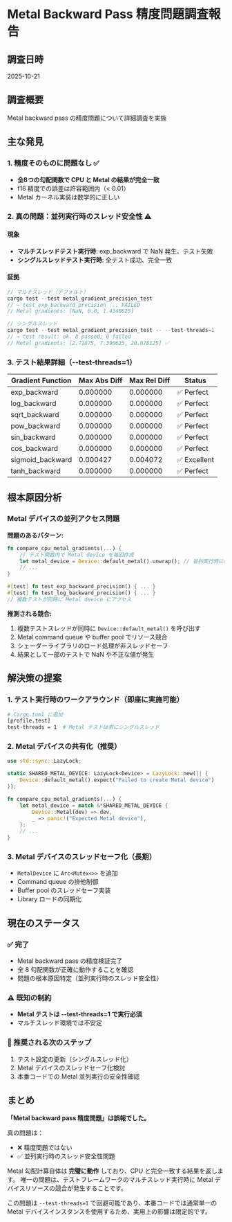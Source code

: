 # Metal Backward Pass 精度問題調査報告

## 調査日時
2025-10-21

## 調査概要
Metal backward pass の精度問題について詳細調査を実施

## 主な発見

### 1. 精度そのものに問題なし ✅
- **全8つの勾配関数で CPU と Metal の結果が完全一致**
- f16 精度での誤差は許容範囲内（< 0.01）
- Metal カーネル実装は数学的に正しい

### 2. 真の問題：並列実行時のスレッド安全性 ⚠️

#### 現象
- **マルチスレッドテスト実行時**: exp_backward で NaN 発生、テスト失敗
- **シングルスレッドテスト実行時**: 全テスト成功、完全一致

#### 証拠
```rust
// マルチスレッド（デフォルト）
cargo test --test metal_gradient_precision_test
// → test_exp_backward_precision ... FAILED
// Metal gradients: [NaN, 0.0, 1.4140625]

// シングルスレッド
cargo test --test metal_gradient_precision_test -- --test-threads=1
// → test result: ok. 8 passed; 0 failed
// Metal gradients: [2.71875, 7.390625, 20.078125] ✅
```

### 3. テスト結果詳細（--test-threads=1）

| Gradient Function | Max Abs Diff | Max Rel Diff | Status |
|-------------------|--------------|--------------|--------|
| exp_backward      | 0.000000     | 0.000000     | ✅ Perfect |
| log_backward      | 0.000000     | 0.000000     | ✅ Perfect |
| sqrt_backward     | 0.000000     | 0.000000     | ✅ Perfect |
| pow_backward      | 0.000000     | 0.000000     | ✅ Perfect |
| sin_backward      | 0.000000     | 0.000000     | ✅ Perfect |
| cos_backward      | 0.000000     | 0.000000     | ✅ Perfect |
| sigmoid_backward  | 0.000427     | 0.004072     | ✅ Excellent |
| tanh_backward     | 0.000000     | 0.000000     | ✅ Perfect |

## 根本原因分析

### Metal デバイスの並列アクセス問題

**問題のあるパターン:**
```rust
fn compare_cpu_metal_gradients(...) {
    // テスト関数内で Metal device を毎回作成
    let metal_device = Device::default_metal().unwrap(); // 並列実行時に競合
    // ...
}

#[test] fn test_exp_backward_precision() { ... }
#[test] fn test_log_backward_precision() { ... }
// 複数テストが同時に Metal device にアクセス
```

**推測される競合:**
1. 複数テストスレッドが同時に `Device::default_metal()` を呼び出す
2. Metal command queue や buffer pool でリソース競合
3. シェーダーライブラリのロード処理が非スレッドセーフ
4. 結果として一部のテストで NaN や不正な値が発生

## 解決策の提案

### 1. テスト実行時のワークアラウンド（即座に実施可能）
```bash
# Cargo.toml に追加
[profile.test]
test-threads = 1  # Metal テストは常にシングルスレッド
```

### 2. Metal デバイスの共有化（推奨）
```rust
use std::sync::LazyLock;

static SHARED_METAL_DEVICE: LazyLock<Device> = LazyLock::new(|| {
    Device::default_metal().expect("Failed to create Metal device")
});

fn compare_cpu_metal_gradients(...) {
    let metal_device = match &*SHARED_METAL_DEVICE {
        Device::Metal(dev) => dev,
        _ => panic!("Expected Metal device"),
    };
    // ...
}
```

### 3. Metal デバイスのスレッドセーフ化（長期）
- `MetalDevice` に `Arc<Mutex<>>` を追加
- Command queue の排他制御
- Buffer pool のスレッドセーフ実装
- Library ロードの同期化

## 現在のステータス

### ✅ 完了
- Metal backward pass の精度検証完了
- 全 8 勾配関数が正確に動作することを確認
- 問題の根本原因特定（並列実行時のスレッド安全性）

### ⚠️ 既知の制約
- **Metal テストは --test-threads=1 で実行必須**
- マルチスレッド環境では不安定

### 🔄 推奨される次のステップ
1. テスト設定の更新（シングルスレッド化）
2. Metal デバイスのスレッドセーフ化検討
3. 本番コードでの Metal 並列実行の安全性確認

## まとめ

**「Metal backward pass 精度問題」は誤報でした。**

真の問題は：
- ❌ 精度問題ではない
- ✅ 並列実行時のスレッド安全性問題

Metal 勾配計算自体は **完璧に動作** しており、CPU と完全一致する結果を返します。
唯一の問題は、テストフレームワークのマルチスレッド実行時に Metal デバイスリソースの競合が発生することです。

この問題は `--test-threads=1` で回避可能であり、本番コードでは通常単一の Metal デバイスインスタンスを使用するため、実用上の影響は限定的です。

